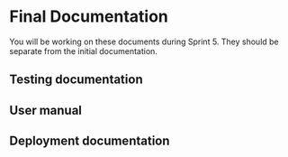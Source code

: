 # Final Documentation

You will be working on these documents during Sprint 5. They should be separate from the initial documentation. 

## Testing documentation

## User manual

## Deployment documentation